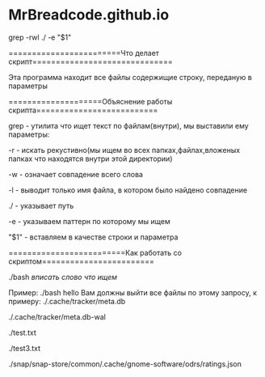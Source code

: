 # MrBreadcode.github.io

grep -rwl ./ -e "$1"

========================Что делает скрипт==============================

Эта программа находит все файлы содержищие строку, переданую в параметры

====================Объяснение работы скрипта==========================

grep - утилита что ищет текст по файлам(внутри), мы выставили ему параметры:

-r - искать рекустивно(мы ищем во всех папках,файлах,вложеных папках что находятся внутри этой директории)

-w - означает совпадение всего слова

-l - выводит только имя файла, в котором было найдено совпадение

./ - указывает путь

-e - указываем паттерн по которому мы ищем

"$1" - вставляем в качестве строки и параметра

=========================Как работать со скриптом========================

./bash *вписать слово что ищем*

Пример:
./bash hello
Вам должны выйти все файлы по этому запросу, к примеру:
./.cache/tracker/meta.db

./.cache/tracker/meta.db-wal

./test.txt

./test3.txt

./snap/snap-store/common/.cache/gnome-software/odrs/ratings.json
